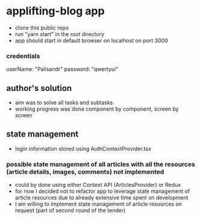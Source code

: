 # applifting-blog app

- clone this public repo
- run "yarn start" in the root directory
- app should start in default browser on localhost on port 3000

### credentials

userName: "Palisandr"
password: "qwertyui"

## author's solution

- aim was to solve all tasks and subtasks
- working progress was done component by component, screen by screen

## state management

- login information stored using AuthContextProvider.tsx

### possible state management of all articles with all the resources (article details, images, comments) not implemented

- could by done using either Context API (ArticlesProvider) or Redux
- for now I decided not to refactor app to leverage state management of article resources due to already extensive time spent on development
- I am willing to implement state management of article resources on request (part of second round of the tender)
